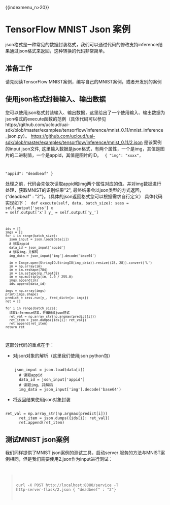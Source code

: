 {{indexmenu_n>20}}

# TensorFlow MNIST Json 案例

json格式是一种常见的数据封装格式，我们可以通过代码的修改支持inference结果通过json格式来返回，这种转换的代码非常简单。

## 准备工作
请先阅读TensorFlow MNIST案例，编写自己的MNIST案例，或者开发别的案例

## 使用json格式封装输入、输出数据
您可以使用json格式封装输入、输出数据，这里给出了一个使用输入、输出数据为json格式的execute函数的范例（具体代码可以参见https://github.com/ucloud/uai-sdk/blob/master/examples/tensorflow/inference/mnist_0.11/mnist_inference_json.py）。
https://github.com/ucloud/uai-sdk/blob/master/examples/tensorflow/inference/mnist_0.11/2.json 是该案例的input json文件, 这里输入数据是json格式，有两个属性，一个是img，其值是图片的二进制值，一个是appid，其值是图片的ID。
<code>
{
   "img": "xxxx",

   "appid": "deadbeaf"
}
</code>

处理之前，代码会先依次读取appid和img两个属性对应的值。并对img数据进行处理，获取MNIST的识别结果"2", 最终结果会以json类型的方式返回，{“deadbeaf” : "2"}。（具体的json返回格式您可以根据需求自行定义）
具体代码实现如下：
<code>
def execute(self, data, batch_size):
    sess = self.output['sess']
    x = self.output['x']
    y_ = self.output['y_']

    ids = []
    imgs = []
    for i in range(batch_size):
      json_input = json.load(data[i])
      # 读取appid
      data_id = json_input['appid']
      # 读取img，并解码
      img_data = json_input['img'].decode('base64')
    
      im = Image.open(StringIO.StringIO(img_data)).resize((28, 28)).convert('L')
      im = np.array(im)
      im = im.reshape(784)
      im = im.astype(np.float32)
      im = np.multiply(im, 1.0 / 255.0)
      imgs.append(im)
      ids.append(data_id)
    
    imgs = np.array(imgs)
    print(imgs.shape)
    predict = sess.run(y_, feed_dict={x: imgs})
    ret = []
    
    for i in range(batch_size):
      读取inference结果，并编码成json格式
      ret_val = np.array_str(np.argmax(predict[i]))
      ret_item = json.dumps({ids[i]: ret_val})
      ret.append(ret_item)
    return ret
</code>

这部分代码的重点在于：
  * 对json对象的解析（这里我们使用json python包）

<code>
	json_input = json.load(data[i])
      # 读取appid
      data_id = json_input['appid']
      # 读取img，并解码
      img_data = json_input['img'].decode('base64')
</code>

  * 将返回结果使用json对象封装 

<code>
ret_val = np.array_str(np.argmax(predict[i]))
      ret_item = json.dumps({ids[i]: ret_val})
      ret.append(ret_item)
</code>

## 测试MNIST json案例
我们同样提供了MNIST json案例的测试工具，启动server 服务的方法与MNIST案例相同，但是我们需要使用2.json作为input进行测试：
<code>

> curl -X POST http://localhost:8080/service -T http-server-flask/2.json
> { "deadbeef" : "2"}
</code>

